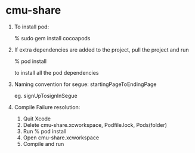 # cmu-share

1. To install pod:

    % sudo gem install cocoapods

2. If extra dependencies are added to the project, pull the project and run

    % pod install

    to install all the pod dependencies

3. Naming convention for segue: startingPageToEndingPage
  
    eg. signUpTosignInSegue
  
4. Compile Failure resolution:

    1) Quit Xcode
    2) Delete cmu-share.xcworkspace, Podfile.lock, Pods(folder)
    3) Run % pod install
    4) Open cmu-share.xcworkspace
    5) Compile and run
    
